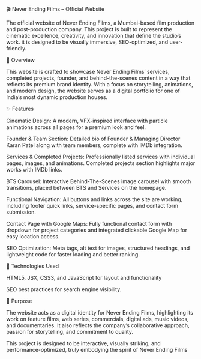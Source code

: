🎬 Never Ending Films – Official Website

The official website of Never Ending Films, a Mumbai-based film production and post-production company. This project is built to represent the cinematic excellence, creativity, and innovation that define the studio’s work. it is designed to be visually immersive, SEO-optimized, and user-friendly.

🌟 Overview

This website is crafted to showcase Never Ending Films’ services, completed projects, founder, and behind-the-scenes content in a way that reflects its premium brand identity. With a focus on storytelling, animations, and modern design, the website serves as a digital portfolio for one of India’s most dynamic production houses.

✨ Features

Cinematic Design: A modern, VFX-inspired interface with particle animations across all pages for a premium look and feel.

Founder & Team Section: Detailed bio of Founder & Managing Director Karan Patel along with team members, complete with IMDb integration.

Services & Completed Projects: Professionally listed services with individual pages, images, and animations. Completed projects section highlights major works with IMDb links.

BTS Carousel: Interactive Behind-The-Scenes image carousel with smooth transitions, placed between BTS and Services on the homepage.

Functional Navigation: All buttons and links across the site are working, including footer quick links, service-specific pages, and contact form submission.

Contact Page with Google Maps: Fully functional contact form with dropdown for project categories and integrated clickable Google Map for easy location access.

SEO Optimization: Meta tags, alt text for images, structured headings, and lightweight code for faster loading and better ranking.

🎥 Technologies Used


HTML5, JSX, CSS3, and JavaScript for layout and functionality

SEO best practices for search engine visibility.

📍 Purpose

The website acts as a digital identity for Never Ending Films, highlighting its work on feature films, web series, commercials, digital ads, music videos, and documentaries. It also reflects the company’s collaborative approach, passion for storytelling, and commitment to quality.

This project is designed to be interactive, visually striking, and performance-optimized, truly embodying the spirit of Never Ending Films
